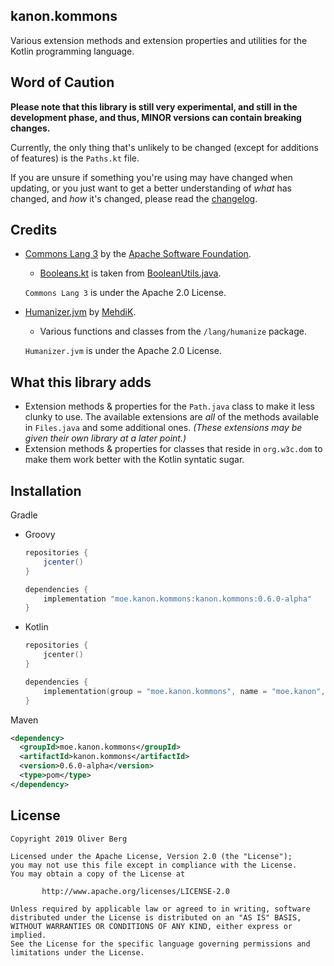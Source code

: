 ## kanon.kommons
Various extension methods and extension properties and utilities for the Kotlin programming language.

## Word of Caution
**Please note that this library is still very experimental, and still in the development phase, and thus, MINOR versions can contain breaking changes.**

Currently, the only thing that's unlikely to be changed (except for additions of features) is the `Paths.kt` file.

If you are unsure if something you're using may have changed when updating, or you just want to get a better understanding of *what* has changed, and *how* it's changed, please read the [changelog](./CHANGELOG.md).

## Credits

- [Commons Lang 3](https://commons.apache.org/proper/commons-lang/) by the [Apache Software Foundation](https://www.apache.org/).

  - [Booleans.kt](https://gitlab.com/Olivki/kanon-kommons/blob/master/src/main/kotlin/lang/Booleans.kt#L78) is taken from [BooleanUtils.java](https://github.com/apache/commons-lang/blob/master/src/main/java/org/apache/commons/lang3/BooleanUtils.java#L546).

  `Commons Lang 3` is under the Apache 2.0 License.

- [Humanizer.jvm](https://github.com/MehdiK/Humanizer.jvm) by [MehdiK](https://github.com/MehdiK).

  - Various functions and classes from the `/lang/humanize` package. 

  `Humanizer.jvm` is under the Apache 2.0 License.

## What this library adds
- Extension methods & properties for the `Path.java` class to make it less clunky to use. The available extensions are *all* of the methods available in `Files.java` and some additional ones. *(These extensions may be given their own library at a later point.)*
- Extension methods & properties for classes that reside in `org.w3c.dom` to make them work better with the Kotlin syntatic sugar.

## Installation

Gradle

- Groovy

  ```groovy
  repositories {
      jcenter()
  }
  
  dependencies {
      implementation "moe.kanon.kommons:kanon.kommons:0.6.0-alpha"
  }
  ```

- Kotlin

  ```kotlin
  repositories {
      jcenter()
  }
  
  dependencies {
      implementation(group = "moe.kanon.kommons", name = "moe.kanon", version = "0.6.0-alpha")
  }
  ```

Maven

```xml
<dependency>
  <groupId>moe.kanon.kommons</groupId>
  <artifactId>kanon.kommons</artifactId>
  <version>0.6.0-alpha</version>
  <type>pom</type>
</dependency>
```

## License

````
Copyright 2019 Oliver Berg

Licensed under the Apache License, Version 2.0 (the "License");
you may not use this file except in compliance with the License.
You may obtain a copy of the License at

       http://www.apache.org/licenses/LICENSE-2.0

Unless required by applicable law or agreed to in writing, software
distributed under the License is distributed on an "AS IS" BASIS,
WITHOUT WARRANTIES OR CONDITIONS OF ANY KIND, either express or implied.
See the License for the specific language governing permissions and
limitations under the License.
````